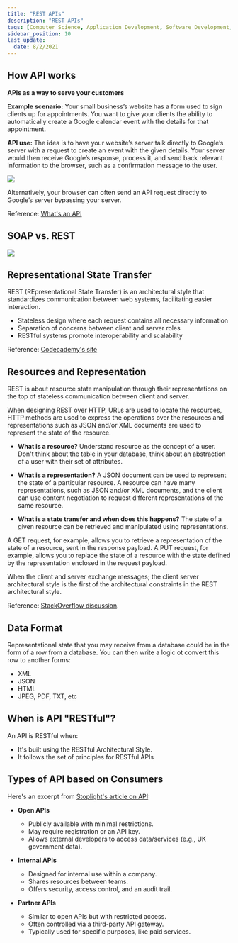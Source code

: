 ```yaml
---
title: "REST APIs"
description: "REST APIs"
tags: [Computer Science, Application Development, Software Development, APIs]
sidebar_position: 10
last_update:
  date: 8/2/2021
---
```




## How API works

**APIs as a way to serve your customers**

**Example scenario:** Your small business’s website has a form used to sign clients up for appointments. You want to give your clients the ability to automatically create a Google calendar event with the details for that appointment.

**API use:** The idea is to have your website’s server talk directly to Google’s server with a request to create an event with the given details. Your server would then receive Google’s response, process it, and send back relevant information to the browser, such as a confirmation message to the user.

<div class='img-center'>

![](/img/docs/acme-how-api-works.png) 

</div>

Alternatively, your browser can often send an API request directly to Google’s server bypassing your server.

Reference: [What's an API](https://www.freecodecamp.org/news/what-is-an-api-in-english-please-b880a3214a82/)


## SOAP vs. REST 

<div class='img-center'>

![](/img/docs/acme-soap-vs.rest.png)

</div>


## Representational State Transfer

REST (REpresentational State Transfer) is an architectural style that standardizes communication between web systems, facilitating easier interaction.

- Stateless design where each request contains all necessary information
- Separation of concerns between client and server roles
- RESTful systems promote interoperability and scalability

Reference: [Codecademy's site](https://searchapparchitecture.techtarget.com/definition/REST-REpresentational-State-Transfer)

## Resources and Representation

REST is about resource state manipulation through their representations on the top of stateless communication between client and server.

When designing REST over HTTP, URLs are used to locate the resources, HTTP methods are used to express the operations over the resources and representations such as JSON and/or XML documents are used to represent the state of the resource.

- **What is a resource?**
    Understand resource as the concept of a user. Don't think about the table in your database, think about an abstraction of a user with their set of attributes.

- **What is a representation?**
    A JSON document can be used to represent the state of a particular resource. A resource can have many representations, such as JSON and/or XML documents, and the client can use content negotiation to request different representations of the same resource.

- **What is a state transfer and when does this happens?**
    The state of a given resource can be retrieved and manipulated using representations.

A GET request, for example, allows you to retrieve a representation of the state of a resource, sent in the response payload. A PUT request, for example, allows you to replace the state of a resource with the state defined by the representation enclosed in the request payload.

When the client and server exchange messages; the client server architectural style is the first of the architectural constraints in the REST architectural style.

Reference: [StackOverflow discussion](https://stackoverflow.com/questions/48116321/what-is-representation-state-and-transfer-in-representational-state-trans).


## Data Format

Representational state that you may receive from a database could be in the form of a row from a database. You can then write a logic ot convert this row to another forms:

- XML
- JSON
- HTML
- JPEG, PDF, TXT, etc


## When is API "RESTful"?

An API is RESTful when:

- It's built using the RESTful Architectural Style.
- It follows the set of principles for RESTful APIs


## Types of API based on Consumers

Here's an excerpt from [Stoplight's article on API](https://stoplight.io/api-types/):

- **Open APIs**  
  - Publicly available with minimal restrictions.  
  - May require registration or an API key.  
  - Allows external developers to access data/services (e.g., UK government data).

- **Internal APIs**  
  - Designed for internal use within a company.  
  - Shares resources between teams.  
  - Offers security, access control, and an audit trail.

- **Partner APIs**  
  - Similar to open APIs but with restricted access.  
  - Often controlled via a third-party API gateway.  
  - Typically used for specific purposes, like paid services.  
